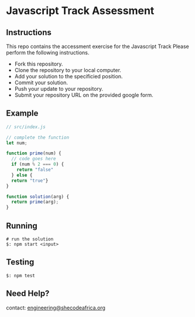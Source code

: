 # Javascript Track Assessment

## Instructions

This repo contains the accessment exercise for the Javascript Track
Please perform the following instructions.

* Fork this repository.
* Clone the repository to your local computer.
* Add your solution to the specificied position.
* Commit your solution.
* Push your update to your repository.
* Submit your repository URL on the provided google form.

## Example

```js
// src/index.js

// complete the function
let num;

function prime(num) {
  // code goes here
  if (num % 2 === 0) {
    return "false"
  } else {
  return "true"}
}

function solution(arg) {
  return prime(arg);
}
```

## Running

``` shell
# run the solution
$: npm start <input>
```

## Testing
``` shell
$: npm test
```


## Need Help?
contact: engineering@shecodeafrica.org
